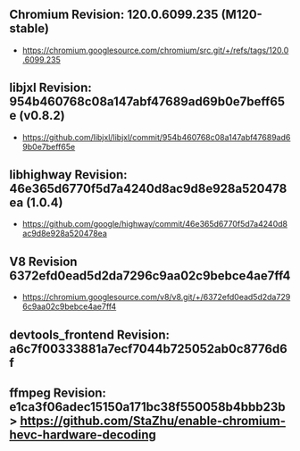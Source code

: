 
## Chromium Revision: 120.0.6099.235 (M120-stable)
 - https://chromium.googlesource.com/chromium/src.git/+/refs/tags/120.0.6099.235

## libjxl Revision: 954b460768c08a147abf47689ad69b0e7beff65e (v0.8.2)

 - https://github.com/libjxl/libjxl/commit/954b460768c08a147abf47689ad69b0e7beff65e

## libhighway Revision: 46e365d6770f5d7a4240d8ac9d8e928a520478ea (1.0.4)

 - https://github.com/google/highway/commit/46e365d6770f5d7a4240d8ac9d8e928a520478ea

## V8 Revision 6372efd0ead5d2da7296c9aa02c9bebce4ae7ff4

 - https://chromium.googlesource.com/v8/v8.git/+/6372efd0ead5d2da7296c9aa02c9bebce4ae7ff4

## devtools_frontend Revision: a6c7f00333881a7ecf7044b725052ab0c8776d6f

## ffmpeg Revision: e1ca3f06adec15150a171bc38f550058b4bbb23b > https://github.com/StaZhu/enable-chromium-hevc-hardware-decoding

